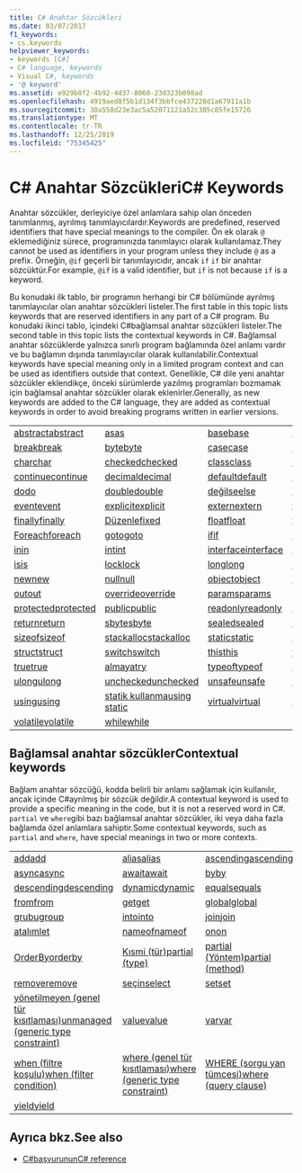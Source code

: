 ```yaml
---
title: C# Anahtar Sözcükleri
ms.date: 03/07/2017
f1_keywords:
- cs.keywords
helpviewer_keywords:
- keywords [C#]
- C# language, keywords
- Visual C#, keywords
- '@ keyword'
ms.assetid: e929b0f2-4b92-4d37-8060-23d323b098ad
ms.openlocfilehash: 4919aed8f5b1d134f3bbfce437228d1a67911a1b
ms.sourcegitcommit: 30a558d23e3ac5a52071121a52c305c85fe15726
ms.translationtype: MT
ms.contentlocale: tr-TR
ms.lasthandoff: 12/25/2019
ms.locfileid: "75345425"
---
```

# <a name="c-keywords"></a><span data-ttu-id="1a03d-102">C# Anahtar Sözcükleri</span><span class="sxs-lookup"><span data-stu-id="1a03d-102">C# Keywords</span></span>

<span data-ttu-id="1a03d-103">Anahtar sözcükler, derleyiciye özel anlamlara sahip olan önceden tanımlanmış, ayrılmış tanımlayıcılardır.</span><span class="sxs-lookup"><span data-stu-id="1a03d-103">Keywords are predefined, reserved identifiers that have special meanings to the compiler.</span></span> <span data-ttu-id="1a03d-104">Ön ek olarak `@` eklemediğiniz sürece, programınızda tanımlayıcı olarak kullanılamaz.</span><span class="sxs-lookup"><span data-stu-id="1a03d-104">They cannot be used as identifiers in your program unless they include `@` as a prefix.</span></span> <span data-ttu-id="1a03d-105">Örneğin, `@if` geçerli bir tanımlayıcıdır, ancak `if` `if` bir anahtar sözcüktür.</span><span class="sxs-lookup"><span data-stu-id="1a03d-105">For example, `@if` is a valid identifier, but `if` is not because `if` is a keyword.</span></span>  
  
 <span data-ttu-id="1a03d-106">Bu konudaki ilk tablo, bir programın herhangi bir C# bölümünde ayrılmış tanımlayıcılar olan anahtar sözcükleri listeler.</span><span class="sxs-lookup"><span data-stu-id="1a03d-106">The first table in this topic lists keywords that are reserved identifiers in any part of a C# program.</span></span> <span data-ttu-id="1a03d-107">Bu konudaki ikinci tablo, içindeki C#bağlamsal anahtar sözcükleri listeler.</span><span class="sxs-lookup"><span data-stu-id="1a03d-107">The second table in this topic lists the contextual keywords in C#.</span></span> <span data-ttu-id="1a03d-108">Bağlamsal anahtar sözcüklerde yalnızca sınırlı program bağlamında özel anlamı vardır ve bu bağlamın dışında tanımlayıcılar olarak kullanılabilir.</span><span class="sxs-lookup"><span data-stu-id="1a03d-108">Contextual keywords have special meaning only in a limited program context and can be used as identifiers outside that context.</span></span> <span data-ttu-id="1a03d-109">Genellikle, C# dile yeni anahtar sözcükler eklendikçe, önceki sürümlerde yazılmış programları bozmamak için bağlamsal anahtar sözcükler olarak eklenirler.</span><span class="sxs-lookup"><span data-stu-id="1a03d-109">Generally, as new keywords are added to the C# language, they are added as contextual keywords in order to avoid breaking programs written in earlier versions.</span></span>  
  
|||||  
|---|---|---|---|  
|[<span data-ttu-id="1a03d-110">abstract</span><span class="sxs-lookup"><span data-stu-id="1a03d-110">abstract</span></span>](abstract.md)|[<span data-ttu-id="1a03d-111">as</span><span class="sxs-lookup"><span data-stu-id="1a03d-111">as</span></span>](../operators/type-testing-and-cast.md#as-operator)|[<span data-ttu-id="1a03d-112">base</span><span class="sxs-lookup"><span data-stu-id="1a03d-112">base</span></span>](base.md)|[<span data-ttu-id="1a03d-113">bool</span><span class="sxs-lookup"><span data-stu-id="1a03d-113">bool</span></span>](../builtin-types/bool.md)|  
|[<span data-ttu-id="1a03d-114">break</span><span class="sxs-lookup"><span data-stu-id="1a03d-114">break</span></span>](break.md)|[<span data-ttu-id="1a03d-115">byte</span><span class="sxs-lookup"><span data-stu-id="1a03d-115">byte</span></span>](../builtin-types/integral-numeric-types.md)|[<span data-ttu-id="1a03d-116">case</span><span class="sxs-lookup"><span data-stu-id="1a03d-116">case</span></span>](switch.md)|[<span data-ttu-id="1a03d-117">yakalaya</span><span class="sxs-lookup"><span data-stu-id="1a03d-117">catch</span></span>](try-catch.md)|  
|[<span data-ttu-id="1a03d-118">char</span><span class="sxs-lookup"><span data-stu-id="1a03d-118">char</span></span>](../builtin-types/char.md)|[<span data-ttu-id="1a03d-119">checked</span><span class="sxs-lookup"><span data-stu-id="1a03d-119">checked</span></span>](checked.md)|[<span data-ttu-id="1a03d-120">class</span><span class="sxs-lookup"><span data-stu-id="1a03d-120">class</span></span>](class.md)|[<span data-ttu-id="1a03d-121">const</span><span class="sxs-lookup"><span data-stu-id="1a03d-121">const</span></span>](const.md)|  
|[<span data-ttu-id="1a03d-122">continue</span><span class="sxs-lookup"><span data-stu-id="1a03d-122">continue</span></span>](continue.md)|[<span data-ttu-id="1a03d-123">decimal</span><span class="sxs-lookup"><span data-stu-id="1a03d-123">decimal</span></span>](../builtin-types/floating-point-numeric-types.md)|[<span data-ttu-id="1a03d-124">default</span><span class="sxs-lookup"><span data-stu-id="1a03d-124">default</span></span>](default.md)|[<span data-ttu-id="1a03d-125">delegate</span><span class="sxs-lookup"><span data-stu-id="1a03d-125">delegate</span></span>](../builtin-types/reference-types.md)|  
|[<span data-ttu-id="1a03d-126">do</span><span class="sxs-lookup"><span data-stu-id="1a03d-126">do</span></span>](do.md)|[<span data-ttu-id="1a03d-127">double</span><span class="sxs-lookup"><span data-stu-id="1a03d-127">double</span></span>](../builtin-types/floating-point-numeric-types.md)|[<span data-ttu-id="1a03d-128">değilse</span><span class="sxs-lookup"><span data-stu-id="1a03d-128">else</span></span>](if-else.md)|[<span data-ttu-id="1a03d-129">enum</span><span class="sxs-lookup"><span data-stu-id="1a03d-129">enum</span></span>](../builtin-types/enum.md)|  
|[<span data-ttu-id="1a03d-130">event</span><span class="sxs-lookup"><span data-stu-id="1a03d-130">event</span></span>](event.md)|[<span data-ttu-id="1a03d-131">explicit</span><span class="sxs-lookup"><span data-stu-id="1a03d-131">explicit</span></span>](../operators/user-defined-conversion-operators.md)|[<span data-ttu-id="1a03d-132">extern</span><span class="sxs-lookup"><span data-stu-id="1a03d-132">extern</span></span>](extern.md)|[<span data-ttu-id="1a03d-133">false</span><span class="sxs-lookup"><span data-stu-id="1a03d-133">false</span></span>](../builtin-types/bool.md)|  
|[<span data-ttu-id="1a03d-134">finally</span><span class="sxs-lookup"><span data-stu-id="1a03d-134">finally</span></span>](try-finally.md)|[<span data-ttu-id="1a03d-135">Düzenle</span><span class="sxs-lookup"><span data-stu-id="1a03d-135">fixed</span></span>](fixed-statement.md)|[<span data-ttu-id="1a03d-136">float</span><span class="sxs-lookup"><span data-stu-id="1a03d-136">float</span></span>](../builtin-types/floating-point-numeric-types.md)|[<span data-ttu-id="1a03d-137">for</span><span class="sxs-lookup"><span data-stu-id="1a03d-137">for</span></span>](for.md)|  
|[<span data-ttu-id="1a03d-138">Foreach</span><span class="sxs-lookup"><span data-stu-id="1a03d-138">foreach</span></span>](foreach-in.md)|[<span data-ttu-id="1a03d-139">goto</span><span class="sxs-lookup"><span data-stu-id="1a03d-139">goto</span></span>](goto.md)|[<span data-ttu-id="1a03d-140">if</span><span class="sxs-lookup"><span data-stu-id="1a03d-140">if</span></span>](if-else.md)|[<span data-ttu-id="1a03d-141">implicit</span><span class="sxs-lookup"><span data-stu-id="1a03d-141">implicit</span></span>](../operators/user-defined-conversion-operators.md)|  
|[<span data-ttu-id="1a03d-142">in</span><span class="sxs-lookup"><span data-stu-id="1a03d-142">in</span></span>](in.md)|[<span data-ttu-id="1a03d-143">int</span><span class="sxs-lookup"><span data-stu-id="1a03d-143">int</span></span>](../builtin-types/integral-numeric-types.md)|[<span data-ttu-id="1a03d-144">interface</span><span class="sxs-lookup"><span data-stu-id="1a03d-144">interface</span></span>](interface.md)|[<span data-ttu-id="1a03d-145">internal</span><span class="sxs-lookup"><span data-stu-id="1a03d-145">internal</span></span>](internal.md)|
|[<span data-ttu-id="1a03d-146">is</span><span class="sxs-lookup"><span data-stu-id="1a03d-146">is</span></span>](is.md)|[<span data-ttu-id="1a03d-147">lock</span><span class="sxs-lookup"><span data-stu-id="1a03d-147">lock</span></span>](lock-statement.md)|[<span data-ttu-id="1a03d-148">long</span><span class="sxs-lookup"><span data-stu-id="1a03d-148">long</span></span>](../builtin-types/integral-numeric-types.md)|[<span data-ttu-id="1a03d-149">namespace</span><span class="sxs-lookup"><span data-stu-id="1a03d-149">namespace</span></span>](namespace.md)|
|[<span data-ttu-id="1a03d-150">new</span><span class="sxs-lookup"><span data-stu-id="1a03d-150">new</span></span>](../operators/new-operator.md)|[<span data-ttu-id="1a03d-151">null</span><span class="sxs-lookup"><span data-stu-id="1a03d-151">null</span></span>](null.md)|[<span data-ttu-id="1a03d-152">object</span><span class="sxs-lookup"><span data-stu-id="1a03d-152">object</span></span>](../builtin-types/reference-types.md)|[<span data-ttu-id="1a03d-153">operator</span><span class="sxs-lookup"><span data-stu-id="1a03d-153">operator</span></span>](../operators/operator-overloading.md)|
|[<span data-ttu-id="1a03d-154">out</span><span class="sxs-lookup"><span data-stu-id="1a03d-154">out</span></span>](out.md)|[<span data-ttu-id="1a03d-155">override</span><span class="sxs-lookup"><span data-stu-id="1a03d-155">override</span></span>](override.md)|[<span data-ttu-id="1a03d-156">params</span><span class="sxs-lookup"><span data-stu-id="1a03d-156">params</span></span>](params.md)|[<span data-ttu-id="1a03d-157">private</span><span class="sxs-lookup"><span data-stu-id="1a03d-157">private</span></span>](private.md)|
|[<span data-ttu-id="1a03d-158">protected</span><span class="sxs-lookup"><span data-stu-id="1a03d-158">protected</span></span>](protected.md)|[<span data-ttu-id="1a03d-159">public</span><span class="sxs-lookup"><span data-stu-id="1a03d-159">public</span></span>](public.md)|[<span data-ttu-id="1a03d-160">readonly</span><span class="sxs-lookup"><span data-stu-id="1a03d-160">readonly</span></span>](readonly.md)|[<span data-ttu-id="1a03d-161">ref</span><span class="sxs-lookup"><span data-stu-id="1a03d-161">ref</span></span>](ref.md)|
|[<span data-ttu-id="1a03d-162">return</span><span class="sxs-lookup"><span data-stu-id="1a03d-162">return</span></span>](return.md)|[<span data-ttu-id="1a03d-163">sbyte</span><span class="sxs-lookup"><span data-stu-id="1a03d-163">sbyte</span></span>](../builtin-types/integral-numeric-types.md)|[<span data-ttu-id="1a03d-164">sealed</span><span class="sxs-lookup"><span data-stu-id="1a03d-164">sealed</span></span>](sealed.md)|[<span data-ttu-id="1a03d-165">short</span><span class="sxs-lookup"><span data-stu-id="1a03d-165">short</span></span>](../builtin-types/integral-numeric-types.md)||
[<span data-ttu-id="1a03d-166">sizeof</span><span class="sxs-lookup"><span data-stu-id="1a03d-166">sizeof</span></span>](../operators/sizeof.md)|[<span data-ttu-id="1a03d-167">stackalloc</span><span class="sxs-lookup"><span data-stu-id="1a03d-167">stackalloc</span></span>](../operators/stackalloc.md)|[<span data-ttu-id="1a03d-168">static</span><span class="sxs-lookup"><span data-stu-id="1a03d-168">static</span></span>](static.md)|[<span data-ttu-id="1a03d-169">string</span><span class="sxs-lookup"><span data-stu-id="1a03d-169">string</span></span>](../builtin-types/reference-types.md)|
|[<span data-ttu-id="1a03d-170">struct</span><span class="sxs-lookup"><span data-stu-id="1a03d-170">struct</span></span>](struct.md)|[<span data-ttu-id="1a03d-171">switch</span><span class="sxs-lookup"><span data-stu-id="1a03d-171">switch</span></span>](switch.md)|[<span data-ttu-id="1a03d-172">this</span><span class="sxs-lookup"><span data-stu-id="1a03d-172">this</span></span>](this.md)|[<span data-ttu-id="1a03d-173">throw</span><span class="sxs-lookup"><span data-stu-id="1a03d-173">throw</span></span>](throw.md)|
|[<span data-ttu-id="1a03d-174">true</span><span class="sxs-lookup"><span data-stu-id="1a03d-174">true</span></span>](../builtin-types/bool.md)|[<span data-ttu-id="1a03d-175">almaya</span><span class="sxs-lookup"><span data-stu-id="1a03d-175">try</span></span>](try-catch.md)|[<span data-ttu-id="1a03d-176">typeof</span><span class="sxs-lookup"><span data-stu-id="1a03d-176">typeof</span></span>](../operators/type-testing-and-cast.md#typeof-operator)|[<span data-ttu-id="1a03d-177">uint</span><span class="sxs-lookup"><span data-stu-id="1a03d-177">uint</span></span>](../builtin-types/integral-numeric-types.md)|
|[<span data-ttu-id="1a03d-178">ulong</span><span class="sxs-lookup"><span data-stu-id="1a03d-178">ulong</span></span>](../builtin-types/integral-numeric-types.md)|[<span data-ttu-id="1a03d-179">unchecked</span><span class="sxs-lookup"><span data-stu-id="1a03d-179">unchecked</span></span>](unchecked.md)|[<span data-ttu-id="1a03d-180">unsafe</span><span class="sxs-lookup"><span data-stu-id="1a03d-180">unsafe</span></span>](unsafe.md)|[<span data-ttu-id="1a03d-181">ushort</span><span class="sxs-lookup"><span data-stu-id="1a03d-181">ushort</span></span>](../builtin-types/integral-numeric-types.md)|
|[<span data-ttu-id="1a03d-182">using</span><span class="sxs-lookup"><span data-stu-id="1a03d-182">using</span></span>](using.md)|[<span data-ttu-id="1a03d-183">statik kullanma</span><span class="sxs-lookup"><span data-stu-id="1a03d-183">using static</span></span>](using-static.md)|[<span data-ttu-id="1a03d-184">virtual</span><span class="sxs-lookup"><span data-stu-id="1a03d-184">virtual</span></span>](virtual.md)|[<span data-ttu-id="1a03d-185">void</span><span class="sxs-lookup"><span data-stu-id="1a03d-185">void</span></span>](void.md)|
|[<span data-ttu-id="1a03d-186">volatile</span><span class="sxs-lookup"><span data-stu-id="1a03d-186">volatile</span></span>](volatile.md)|[<span data-ttu-id="1a03d-187">while</span><span class="sxs-lookup"><span data-stu-id="1a03d-187">while</span></span>](while.md)|

## <a name="contextual-keywords"></a><span data-ttu-id="1a03d-188">Bağlamsal anahtar sözcükler</span><span class="sxs-lookup"><span data-stu-id="1a03d-188">Contextual keywords</span></span>

 <span data-ttu-id="1a03d-189">Bağlam anahtar sözcüğü, kodda belirli bir anlamı sağlamak için kullanılır, ancak içinde C#ayrılmış bir sözcük değildir.</span><span class="sxs-lookup"><span data-stu-id="1a03d-189">A contextual keyword is used to provide a specific meaning in the code, but it is not a reserved word in C#.</span></span> <span data-ttu-id="1a03d-190">`partial` ve `where`gibi bazı bağlamsal anahtar sözcükler, iki veya daha fazla bağlamda özel anlamlara sahiptir.</span><span class="sxs-lookup"><span data-stu-id="1a03d-190">Some contextual keywords, such as `partial` and `where`, have special meanings in two or more contexts.</span></span>  
  
||||  
|---|---|---|  
|[<span data-ttu-id="1a03d-191">add</span><span class="sxs-lookup"><span data-stu-id="1a03d-191">add</span></span>](add.md)|[<span data-ttu-id="1a03d-192">alias</span><span class="sxs-lookup"><span data-stu-id="1a03d-192">alias</span></span>](extern-alias.md)|[<span data-ttu-id="1a03d-193">ascending</span><span class="sxs-lookup"><span data-stu-id="1a03d-193">ascending</span></span>](ascending.md)|
|[<span data-ttu-id="1a03d-194">async</span><span class="sxs-lookup"><span data-stu-id="1a03d-194">async</span></span>](async.md)|[<span data-ttu-id="1a03d-195">await</span><span class="sxs-lookup"><span data-stu-id="1a03d-195">await</span></span>](../operators/await.md)|[<span data-ttu-id="1a03d-196">by</span><span class="sxs-lookup"><span data-stu-id="1a03d-196">by</span></span>](by.md)|
|[<span data-ttu-id="1a03d-197">descending</span><span class="sxs-lookup"><span data-stu-id="1a03d-197">descending</span></span>](descending.md)|[<span data-ttu-id="1a03d-198">dynamic</span><span class="sxs-lookup"><span data-stu-id="1a03d-198">dynamic</span></span>](../builtin-types/reference-types.md)|[<span data-ttu-id="1a03d-199">equals</span><span class="sxs-lookup"><span data-stu-id="1a03d-199">equals</span></span>](equals.md)|
|[<span data-ttu-id="1a03d-200">from</span><span class="sxs-lookup"><span data-stu-id="1a03d-200">from</span></span>](from-clause.md)|[<span data-ttu-id="1a03d-201">get</span><span class="sxs-lookup"><span data-stu-id="1a03d-201">get</span></span>](get.md)|[<span data-ttu-id="1a03d-202">global</span><span class="sxs-lookup"><span data-stu-id="1a03d-202">global</span></span>](../operators/namespace-alias-qualifier.md)|
|[<span data-ttu-id="1a03d-203">grubu</span><span class="sxs-lookup"><span data-stu-id="1a03d-203">group</span></span>](group-clause.md)|[<span data-ttu-id="1a03d-204">into</span><span class="sxs-lookup"><span data-stu-id="1a03d-204">into</span></span>](into.md)|[<span data-ttu-id="1a03d-205">join</span><span class="sxs-lookup"><span data-stu-id="1a03d-205">join</span></span>](join-clause.md)|
|[<span data-ttu-id="1a03d-206">atalım</span><span class="sxs-lookup"><span data-stu-id="1a03d-206">let</span></span>](let-clause.md)|[<span data-ttu-id="1a03d-207">nameof</span><span class="sxs-lookup"><span data-stu-id="1a03d-207">nameof</span></span>](../operators/nameof.md)|[<span data-ttu-id="1a03d-208">on</span><span class="sxs-lookup"><span data-stu-id="1a03d-208">on</span></span>](on.md)|
|[<span data-ttu-id="1a03d-209">OrderBy</span><span class="sxs-lookup"><span data-stu-id="1a03d-209">orderby</span></span>](orderby-clause.md)|[<span data-ttu-id="1a03d-210">Kısmi (tür)</span><span class="sxs-lookup"><span data-stu-id="1a03d-210">partial (type)</span></span>](partial-type.md)|[<span data-ttu-id="1a03d-211">partial (Yöntem)</span><span class="sxs-lookup"><span data-stu-id="1a03d-211">partial (method)</span></span>](partial-method.md)|
|[<span data-ttu-id="1a03d-212">remove</span><span class="sxs-lookup"><span data-stu-id="1a03d-212">remove</span></span>](remove.md)|[<span data-ttu-id="1a03d-213">seçin</span><span class="sxs-lookup"><span data-stu-id="1a03d-213">select</span></span>](select-clause.md)|[<span data-ttu-id="1a03d-214">set</span><span class="sxs-lookup"><span data-stu-id="1a03d-214">set</span></span>](set.md)|
|[<span data-ttu-id="1a03d-215">yönetilmeyen (genel tür kısıtlaması)</span><span class="sxs-lookup"><span data-stu-id="1a03d-215">unmanaged (generic type constraint)</span></span>](where-generic-type-constraint.md)|[<span data-ttu-id="1a03d-216">value</span><span class="sxs-lookup"><span data-stu-id="1a03d-216">value</span></span>](value.md)|[<span data-ttu-id="1a03d-217">var</span><span class="sxs-lookup"><span data-stu-id="1a03d-217">var</span></span>](var.md)|
|[<span data-ttu-id="1a03d-218">when (filtre koşulu)</span><span class="sxs-lookup"><span data-stu-id="1a03d-218">when (filter condition)</span></span>](when.md)|[<span data-ttu-id="1a03d-219">where (genel tür kısıtlaması)</span><span class="sxs-lookup"><span data-stu-id="1a03d-219">where (generic type constraint)</span></span>](where-generic-type-constraint.md)|[<span data-ttu-id="1a03d-220">WHERE (sorgu yan tümcesi)</span><span class="sxs-lookup"><span data-stu-id="1a03d-220">where (query clause)</span></span>](where-clause.md)|
|[<span data-ttu-id="1a03d-221">yield</span><span class="sxs-lookup"><span data-stu-id="1a03d-221">yield</span></span>](yield.md)| | |
  
## <a name="see-also"></a><span data-ttu-id="1a03d-222">Ayrıca bkz.</span><span class="sxs-lookup"><span data-stu-id="1a03d-222">See also</span></span>

- [<span data-ttu-id="1a03d-223">C#başvurunun</span><span class="sxs-lookup"><span data-stu-id="1a03d-223">C# reference</span></span>](../index.md)
